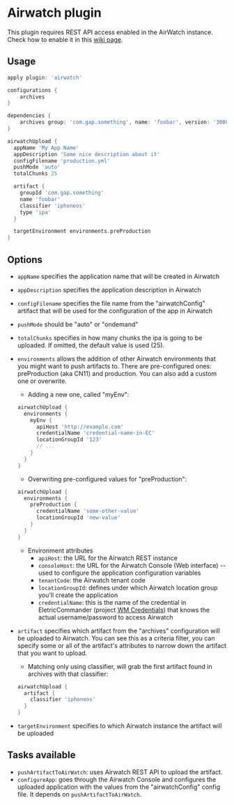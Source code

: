 Airwatch plugin
===============

This plugin requires REST API access enabled in the AirWatch instance. Check how to enable it in this [wiki page](http://github.gapinc.dev/watchmen/gap-gradle-plugin/wiki/Enabling-REST-API-access-in-AirWatch).

## Usage

```groovy
apply plugin: 'airwatch'

configurations {
    archives
}

dependencies {
    archives group: 'com.gap.something', name: 'foobar', version: '30806', configuration: 'archives'
}

airwatchUpload {
  appName 'My App Name'
  appDescription 'Some nice description about it'
  configFilename 'production.yml'
  pushMode 'auto'
  totalChunks 25

  artifact {
    groupId 'com.gap.something'
    name 'foobar'
    classifier 'iphoneos'
    type 'ipa'
  }

  targetEnvironment environments.preProduction
}
```


## Options

* `appName` specifies the application name that will be created in Airwatch
* `appDescription` specifies the application description in Airwatch
* `configFilename` specifies the file name from the "airwatchConfig" artifact that will be used for the configuration of the app in Airwatch
* `pushMode` should be "auto" or "ondemand"
* `totalChunks` specifies in how many chunks the ipa is going to be uploaded. If omitted, the default value is used (25).
* `environments` allows the addition of other Airwatch environments that you might want to push artifacts to. There are pre-configured ones: preProduction (aka CN11) and production. You can also add a custom one or overwrite.
   * Adding a new one, called "myEnv":

   ```groovy
   airwatchUpload {
     environments {
       myEnv {
         apiHost 'http://example.com'
         credentialName 'credential-name-in-EC'
         locationGroupId '123'
         // ...
       }
     }
   }
   ```
   * Overwriting pre-configured values for "preProduction":

    ```groovy
    airwatchUpload {
      environments {
        preProduction {
          credentialName 'some-other-value'
          locationGroupId 'new-value'
        }
      }
    }
    ```

    * Environment attributes
        * `apiHost`: the URL for the Airwatch REST instance
        * `consoleHost`: the URL for the Airwatch Console (Web interface) -- used to configure the application configuration variables
        * `tenantCode`: the Airwatch tenant code
        * `locationGroupId`: defines under which Airwatch location group you'll create the application
        * `credentialName`: this is the name of the credential in EletricCommander (project [WM Credentials](https://commander.gapinc.dev/commander/link/projectDetails/projects/WM%20Credentials?objectId=project-85a02ed1-42a2-11e4-a559-00505625f614&filterName0=projectsPageSearch&filterDepth=1&tabGroup=credentialsHeader&s=Projects)) that knows the actual username/password to access Airwatch

* `artifact` specifies which artifact from the "archives" configuration will be uploaded to Airwatch. You can see this as a criteria filter, you can specify some or all of the artifact's attributes to narrow down the artifact that you want to upload.
    * Matching only using classifier, will grab the first artifact found in archives with that classifier:

    ```groovy
    airwatchUpload {
      artifact {
        classifier 'iphoneos'
      }
    }
    ```
* `targetEnvironment` specifies to which Airwatch instance the artifact will be uploaded

## Tasks available

* `pushArtifactToAirWatch`: uses Airwatch REST API to upload the artifact.
* `configureApp`: goes through the Airwatch Console and configures the uploaded application with the values from the "airwatchConfig" config file. It depends on `pushArtifactToAirWatch`.


